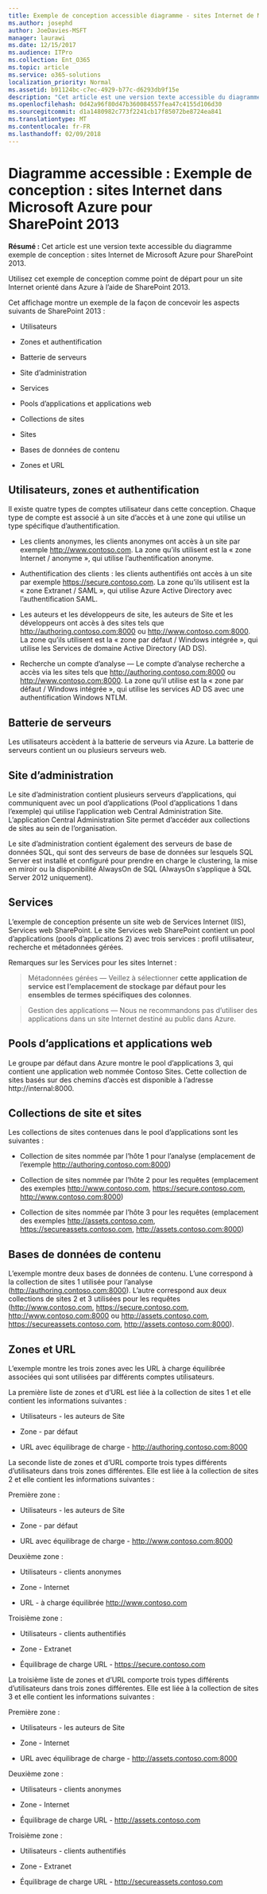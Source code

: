 ```yaml
---
title: Exemple de conception accessible diagramme - sites Internet de Microsoft Azure pour SharePoint 2013
ms.author: josephd
author: JoeDavies-MSFT
manager: laurawi
ms.date: 12/15/2017
ms.audience: ITPro
ms.collection: Ent_O365
ms.topic: article
ms.service: o365-solutions
localization_priority: Normal
ms.assetid: b91124bc-c7ec-4929-b77c-d6293db9f15e
description: "Cet article est une version texte accessible du diagramme nommé Exemple de conception : sites Internet dans Microsoft Azure pour SharePoint 2013"
ms.openlocfilehash: 0d42a96f80d47b360084557fea47c4155d106d30
ms.sourcegitcommit: d1a1480982c773f2241cb17f85072be8724ea841
ms.translationtype: MT
ms.contentlocale: fr-FR
ms.lasthandoff: 02/09/2018
---
```

# <a name="accessible-diagram---design-sample-internet-sites-in-microsoft-azure-for-sharepoint-2013"></a>Diagramme accessible : Exemple de conception : sites Internet dans Microsoft Azure pour SharePoint 2013

**Résumé :** Cet article est une version texte accessible du diagramme exemple de conception : sites Internet de Microsoft Azure pour SharePoint 2013.
  
Utilisez cet exemple de conception comme point de départ pour un site Internet orienté dans Azure à l’aide de SharePoint 2013.
  
Cet affichage montre un exemple de la façon de concevoir les aspects suivants de SharePoint 2013 :
  
- Utilisateurs
    
- Zones et authentification
    
- Batterie de serveurs
    
- Site d’administration
    
- Services
    
- Pools d’applications et applications web
    
- Collections de sites
    
- Sites
    
- Bases de données de contenu
    
- Zones et URL
    
## <a name="users-zones-and-authentication"></a>Utilisateurs, zones et authentification

Il existe quatre types de comptes utilisateur dans cette conception. Chaque type de compte est associé à un site d’accès et à une zone qui utilise un type spécifique d’authentification.  
  
- Les clients anonymes, les clients anonymes ont accès à un site par exemple http://www.contoso.com. La zone qu’ils utilisent est la « zone Internet / anonyme », qui utilise l’authentification anonyme.
    
- Authentification des clients : les clients authentifiés ont accès à un site par exemple https://secure.contoso.com. La zone qu’ils utilisent est la « zone Extranet / SAML », qui utilise Azure Active Directory avec l’authentification SAML.
    
- Les auteurs et les développeurs de site, les auteurs de Site et les développeurs ont accès à des sites tels que http://authoring.contoso.com:8000 ou http://www.contoso.com:8000. La zone qu’ils utilisent est la « zone par défaut / Windows intégrée », qui utilise les Services de domaine Active Directory (AD DS).
    
- Recherche un compte d’analyse — Le compte d’analyse recherche a accès via les sites tels que http://authoring.contoso.com:8000 ou http://www.contoso.com:8000. La zone qu’il utilise est la « zone par défaut / Windows intégrée », qui utilise les services AD DS avec une authentification Windows NTLM.
    
## <a name="server-farm"></a>Batterie de serveurs

Les utilisateurs accèdent à la batterie de serveurs via Azure. La batterie de serveurs contient un ou plusieurs serveurs web.
  
## <a name="administration-site"></a>Site d’administration

Le site d’administration contient plusieurs serveurs d’applications, qui communiquent avec un pool d’applications (Pool d’applications 1 dans l’exemple) qui utilise l’application web Central Administration Site. L’application Central Administration Site permet d’accéder aux collections de sites au sein de l’organisation.
  
Le site d’administration contient également des serveurs de base de données SQL, qui sont des serveurs de base de données sur lesquels SQL Server est installé et configuré pour prendre en charge le clustering, la mise en miroir ou la disponibilité AlwaysOn de SQL (AlwaysOn s’applique à SQL Server 2012 uniquement).
  
## <a name="services"></a>Services

L’exemple de conception présente un site web de Services Internet (IIS), Services web SharePoint. Le site Services web SharePoint contient un pool d’applications (pools d’applications 2) avec trois services : profil utilisateur, recherche et métadonnées gérées.
  
Remarques sur les Services pour les sites Internet :
  
> Métadonnées gérées — Veillez à sélectionner **cette application de service est l’emplacement de stockage par défaut pour les ensembles de termes spécifiques des colonnes**.
    
> Gestion des applications — Nous ne recommandons pas d’utiliser des applications dans un site Internet destiné au public dans Azure.
    
## <a name="application-pools-and-web-applications"></a>Pools d’applications et applications web

Le groupe par défaut dans Azure montre le pool d’applications 3, qui contient une application web nommée Contoso Sites. Cette collection de sites basés sur des chemins d’accès est disponible à l’adresse http://internal:8000.
  
## <a name="site-collections-and-sites"></a>Collections de site et sites

Les collections de sites contenues dans le pool d’applications sont les suivantes :
  
- Collection de sites nommée par l’hôte 1 pour l’analyse (emplacement de l’exemple http://authoring.contoso.com:8000)
    
- Collection de sites nommée par l’hôte 2 pour les requêtes (emplacement des exemples http://www.contoso.com, https://secure.contoso.com, http://www.contoso.com:8000)
    
- Collection de sites nommée par l’hôte 3 pour les requêtes (emplacement des exemples http://assets.contoso.com, https://secureassets.contoso.com, http://assets.contoso.com:8000)
    
## <a name="content-databases"></a>Bases de données de contenu

L’exemple montre deux bases de données de contenu. L’une correspond à la collection de sites 1 utilisée pour l’analyse (http://authoring.contoso.com:8000). L’autre correspond aux deux collections de sites 2 et 3 utilisées pour les requêtes (http://www.contoso.com, https://secure.contoso.com, http://www.contoso.com:8000 ou http://assets.contoso.com, https://secureassets.contoso.com, http://assets.contoso.com:8000).
  
## <a name="zones-and-urls"></a>Zones et URL

L’exemple montre les trois zones avec les URL à charge équilibrée associées qui sont utilisées par différents comptes utilisateurs.  
  
La première liste de zones et d’URL est liée à la collection de sites 1 et elle contient les informations suivantes :
  
- Utilisateurs - les auteurs de Site
    
- Zone - par défaut
    
- URL avec équilibrage de charge - http://authoring.contoso.com:8000
    
La seconde liste de zones et d’URL comporte trois types différents d’utilisateurs dans trois zones différentes. Elle est liée à la collection de sites 2 et elle contient les informations suivantes :
  
Première zone :
  
- Utilisateurs - les auteurs de Site
    
- Zone - par défaut
    
- URL avec équilibrage de charge - http://www.contoso.com:8000
    
Deuxième zone :
  
- Utilisateurs - clients anonymes
    
- Zone - Internet
    
- URL - à charge équilibrée http://www.contoso.com
    
Troisième zone :
  
- Utilisateurs - clients authentifiés
    
- Zone - Extranet
    
- Équilibrage de charge URL - https://secure.contoso.com
    
La troisième liste de zones et d’URL comporte trois types différents d’utilisateurs dans trois zones différentes. Elle est liée à la collection de sites 3 et elle contient les informations suivantes :
  
Première zone :
  
- Utilisateurs - les auteurs de Site
    
- Zone - Internet
    
- URL avec équilibrage de charge - http://assets.contoso.com:8000
    
Deuxième zone :
  
- Utilisateurs - clients anonymes
    
- Zone - Internet
    
- Équilibrage de charge URL - http://assets.contoso.com
    
Troisième zone :
  
- Utilisateurs - clients authentifiés
    
- Zone - Extranet
    
- Équilibrage de charge URL - http://secureassets.contoso.com
    

